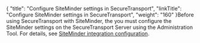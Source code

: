 {
    "title": "Configure SiteMinder settings in SecureTransport",
    "linkTitle": "Configure SiteMinder settings in SecureTransport",
    "weight": "160"
}Before using SecureTransport with SiteMinder, the you must configure the SiteMinder settings on the SecureTransport Server using the Administration Tool. For details, see [SiteMinder integration configuration](../../c_st_authentication/t_st_siteminderintegrationconfiguration).
